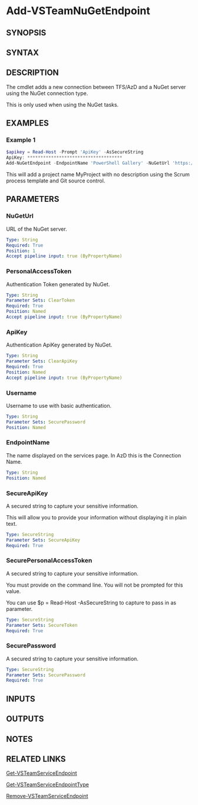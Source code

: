 <!-- #include "./common/header.md" -->

# Add-VSTeamNuGetEndpoint

## SYNOPSIS

<!-- #include "./synopsis/Add-VSTeamNuGetEndpoint.md" -->

## SYNTAX

## DESCRIPTION

The cmdlet adds a new connection between TFS/AzD and a NuGet server using the NuGet connection type.

This is only used when using the NuGet tasks.

## EXAMPLES

### Example 1

```powershell
$apikey = Read-Host -Prompt 'ApiKey' -AsSecureString
ApiKey: ************************************
Add-NuGetEndpoint -EndpointName 'PowerShell Gallery' -NuGetUrl 'https://www.powershellgallery.com/api/v2/package' -SecureApiKey $apikey
```

This will add a project name MyProject with no description using the Scrum process
template and Git source control.

## PARAMETERS

### NuGetUrl

URL of the NuGet server.

```yaml
Type: String
Required: True
Position: 1
Accept pipeline input: true (ByPropertyName)
```

### PersonalAccessToken

Authentication Token generated by NuGet.

```yaml
Type: String
Parameter Sets: ClearToken
Required: True
Position: Named
Accept pipeline input: true (ByPropertyName)
```

### ApiKey

Authentication ApiKey generated by NuGet.

```yaml
Type: String
Parameter Sets: ClearApiKey
Required: True
Position: Named
Accept pipeline input: true (ByPropertyName)
```

### Username

Username to use with basic authentication.

```yaml
Type: String
Parameter Sets: SecurePassword
Position: Named
```

### EndpointName

The name displayed on the services page.
In AzD this is the Connection Name.

```yaml
Type: String
Position: Named
```

### SecureApiKey

A secured string to capture your sensitive information.

This will allow you to provide your information without displaying it in plain text.

```yaml
Type: SecureString
Parameter Sets: SecureApiKey
Required: True
```

### SecurePersonalAccessToken

A secured string to capture your sensitive information.

You must provide on the command line. You will not be prompted for this value.

You can use $p = Read-Host -AsSecureString to capture to pass in as parameter.

```yaml
Type: SecureString
Parameter Sets: SecureToken
Required: True
```

### SecurePassword

A secured string to capture your sensitive information.

```yaml
Type: SecureString
Parameter Sets: SecurePassword
Required: True
```

<!-- #include "./params/projectName.md" -->

## INPUTS

## OUTPUTS

## NOTES

<!-- #include "./common/prerequisites.md" -->

## RELATED LINKS



[Get-VSTeamServiceEndpoint](Get-VSTeamServiceEndpoint.md)

[Get-VSTeamServiceEndpointType](Get-VSTeamServiceEndpointType.md)

[Remove-VSTeamServiceEndpoint](Remove-VSTeamServiceEndpoint.md)

